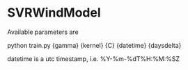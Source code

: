 # SVRWindModel

Available parameters are

python train.py {gamma} {kernel} {C} {datetime} {daysdelta}

datetime is a utc timestamp, i.e. %Y-%m-%dT%H:%M:%SZ
